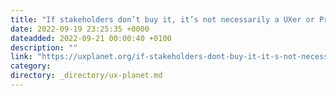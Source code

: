 ```yaml
---
title: "If stakeholders don’t buy it, it’s not necessarily a UXer or Product Manager lack of skills, but a…"
date: 2022-09-19 23:25:35 +0000
dateadded: 2022-09-21 00:00:40 +0100
description: ""
link: "https://uxplanet.org/if-stakeholders-dont-buy-it-it-s-not-necessarily-a-uxer-or-product-manager-lack-of-skills-but-a-5689930b1f89?source=rss----819cc2aaeee0---4"
category:
directory: _directory/ux-planet.md
---
```

